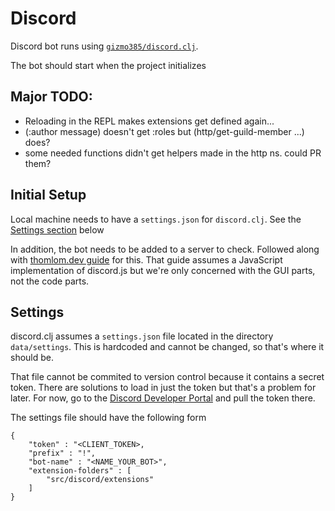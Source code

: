# Discord

Discord bot runs using
[`gizmo385/discord.clj`](https://github.com/gizmo385/discord.clj).

The bot should start when the project initializes

## Major TODO:

- Reloading in the REPL makes extensions get defined again...
- (:author message) doesn't get :roles but (http/get-guild-member ...)
  does?
- some needed functions didn't get helpers made in the http ns. could
  PR them?

## Initial Setup

Local machine needs to have a `settings.json` for `discord.clj`. See
the [Settings section](#settings) below

In addition, the bot needs to be added to a server to check.
Followed along with [thomlom.dev
guide](https://thomlom.dev/create-a-discord-bot-under-15-minutes/) for
this. That guide assumes a JavaScript implementation of discord.js but
we're only concerned with the GUI parts, not the code parts.

## Settings

discord.clj assumes a `settings.json` file located in the directory
`data/settings`. This is hardcoded and cannot be changed, so that's
where it should be.

That file cannot be commited to version control because it contains a
secret token. There are solutions to load in just the token but that's
a problem for later. For now, go to the [Discord Developer
Portal](https://discordapp.com/developers/applications) and pull the
token there.

The settings file should have the following form
```
{
    "token" : "<CLIENT_TOKEN>,
    "prefix" : "!",
    "bot-name" : "<NAME_YOUR_BOT>",
    "extension-folders" : [
        "src/discord/extensions"
    ]
}
```
